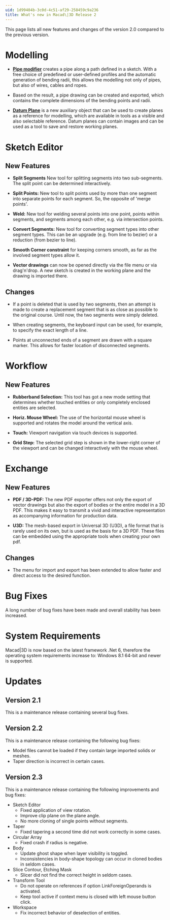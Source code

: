 ```yaml
---
uid: 1d99404b-3c0d-4c51-af29-258459c9a236
title: What's new in Macad\|3D Release 2
---
```

This page lists all new features and changes of the version 2.0 compared to the previous version.

# Modelling

* **[Pipe modifier](xref:69425fd0-ff1a-4dc3-9014-12860684e057)** creates a pipe along a path defined in a sketch. With a free choice of predefined or user-defined profiles and the automatic generation of bending radii, this allows the modelling not only of pipes, but also of wires, cables and ropes.

* Based on the result, a pipe drawing can be created and exported, which contains the complete dimensions of the bending points and radii.
  
* **[Datum Plane](xref:322f5cc2-0fc7-43f9-bb80-5e87cb3e3651)** is a new auxiliary object that can be used to create planes as a reference for modelling, which are available in tools as a visible and also selectable reference. Datum planes can contain images and can be used as a tool to save and restore working planes.

# Sketch Editor

## New Features

* **Split Segments** New tool for splitting segments into two sub-segments. The split point can be determined interactively. 
  
* **Split Points:** New tool to split points used by more than one segment into separate points for each segment. So, the opposite of 'merge points'.

* **Weld:** New tool for welding several points into one point, points within segments, and segments among each other, e.g. via intersection points.
  
* **Convert Segments:** New tool for converting segment types into other segment types. This can be an upgrade (e.g. from line to bezier) or a reduction (from bezier to line).
  
* **Smooth Corner constraint** for keeping corners smooth, as far as the involved segment types allow it.
  
* **Vector drawings** can now be opened directly via the file menu or via drag'n'drop. A new sketch is created in the working plane and the drawing is imported there.

## Changes

* If a point is deleted that is used by two segments, then an attempt is made to create a replacement segment that is as close as possible to the original course. Until now, the two segments were simply deleted.
  
* When creating segments, the keyboard input can be used, for example, to specify the exact length of a line.
  
* Points at unconnected ends of a segment are drawn with a square marker. This allows for faster location of disconnected segments.

# Workflow

## New Features

* **Rubberband Selection:** This tool has got a new mode setting that determines whether touched entities or only completely enclosed entities are selected.
  
* **Horiz. Mouse Wheel:** The use of the horizontal mouse wheel is supported and rotates the model around the vertical axis.
  
* **Touch:** Viewport navigation via touch devices is supported.
  
* **Grid Step:** The selected grid step is shown in the lower-right corner of the viewport and can be changed interactively with the mouse wheel.

# Exchange

## New Features

* **PDF / 3D-PDF:** The new PDF exporter offers not only the export of vector drawings but also the export of bodies or the entire model in a 3D PDF. This makes it easy to transmit a vivid and interactive representation as accompanying information for production data.
  
* **U3D:** The mesh-based export in Universal 3D (U3D), a file format that is rarely used on its own, but is used as the basis for a 3D PDF. These files can be embedded using the appropriate tools when creating your own pdf.
  
## Changes

* The menu for import and export has been extended to allow faster and direct access to the desired function.

# Bug Fixes

A long number of bug fixes have been made and overall stability has been increased.

# System Requirements

Macad\|3D is now based on the latest framework .Net 6, therefore the operating system requirements increase to: 
Windows 8.1 64-bit and newer is supported.

# Updates

## Version 2.1 

This is a maintenance release containing several bug fixes.

## Version 2.2

This is a maintenance release containing the following bug fixes:

* Model files cannot be loaded if they contain large imported solids or meshes.
* Taper direction is incorrect in certain cases.

## Version 2.3

This is a maintenance release containing the following improvements and bug fixes:

* Sketch Editor
  * Fixed application of view rotation.
  * Improve clip plane on the plane angle.
  * No more cloning of single points without segments.
* Taper
  * Fixed tapering a second time did not work correctly in some cases.
* Circular Array
  * Fixed crash if radius is negative.
* Body
  * Update ghost shape when layer visibility is toggled.
  * Inconsistencies in body-shape topology can occur in cloned bodies in seldom cases.
* Slice Contour, Etching Mask
  * Slicer did not find the correct height in seldom cases.
* Transform Tool
  * Do not operate on references if option LinkForeignOperands is activated.
  * Keep tool active if context menu is closed with left mouse button click.
* Workspace
  * Fix incorrect behavior of deselection of entities.
